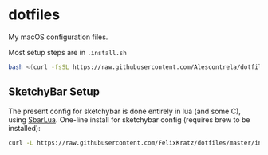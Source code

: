# dotfiles
My macOS configuration files.


Most setup steps are in `.install.sh`

```bash
bash <(curl -fsSL https://raw.githubusercontent.com/Alescontrela/dotfiles/master/.install.sh)
```


SketchyBar Setup
----------------------
The present config for sketchybar is done entirely in lua (and some C), using
[SbarLua](https://github.com/FelixKratz/SbarLua).
One-line install for sketchybar config (requires brew to be installed):
```bash
curl -L https://raw.githubusercontent.com/FelixKratz/dotfiles/master/install_sketchybar.sh | sh
```
